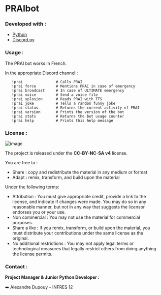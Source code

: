 # PRAIbot


### Developed with : 
* [Python](https://www.python.org/)
* [Discord.py](https://discordpy.readthedocs.io/en/stable/)

### Usage :
The PRAI bot works in French.

In the appropriate Discord channel :

   ```text
      !prai               # Calls PRAI
      !prai force         # Mentions PRAI in case of emergency
      !prai broadcast     # In case of ULTIMATE emergency
      !prai voice         # Send a voice file
      !prai xplosion      # Reads PRAI with TTS
      !prai joke          # Tells a random funny joke
      !prai status        # Returns the current activity of PRAI
      !prai version       # Prints the version of the bot
      !prai stats         # Returns the bot usage counter
      !prai help          # Prints this help message
   ```

### License : 
![image](https://licensebuttons.net/l/by-nc-sa/4.0/88x31.png)

The project is released under the **CC-BY-NC-SA v4** license.

You are free to :
- Share : copy and redistribute the material in any medium or format
- Adapt : remix, transform, and build upon the material 

Under the following terms:
- Attribution : You must give appropriate credit, provide a link to the license, and indicate if changes were made. You may do so in any reasonable manner, but not in any way that suggests the licensor endorses you or your use.
- Non commercial : You may not use the material for commercial purposes.
- Share a like : If you remix, transform, or build upon the material, you must distribute your contributions under the same license as the original.
- No additional restrictions : You may not apply legal terms or technological measures that legally restrict others from doing anything the license permits.


### Contact :

**Project Manager & Junior Python Developer :**

➡️ Alexandre Dupouy - INFRES 12